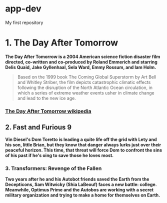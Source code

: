 # app-dev
My first repository

# 1. The Day After Tomorrow
**The Day After Tomorrow is a 2004 American science fiction disaster film directed, co-written and co-produced by Roland Emmerich and starring Delis Quaid, Jake Gyllenhaal, Sela Ward, Emmy Rossum, and Iam Holm.**
>Based on the 1999 book The Coming Global Superstorm by Art Bell and Whitley Striber, the film depicts catastrophic climatic effects following the disruption of the North Atlantic Ocean circulation, in which a series of extreme weather events usher in climate change and lead to the new ice age. 
### [The Day After Tomorrow wikipedia](https://en.wikipedia.org/wiki/The_Day_After_Tomorrow#:~:text=Based%20on%20the%201999%20book,to%20a%20new%20ice%20age.)

## 2. Fast and Furious 9
**Vin Diesel's Dom Toretto is leading a quite life off the grid with Lety and his son, little Brian, but they know that danger always lurks just over their peaceful horizon. This time, that threat will force Dom to confront the sins of his past if he's oing to save those he loves most.**

### 3. Transformers: Revenge of the Fallen
**Two years after he and his Autobot friends saved the Earth from the Decepticons, Sam Witwicky (Shia LaBeouf) faces a new battle: college. Meanwhile, Optimus Prime and the Autobos are working with a secret military organization and trying to make a home for themselves on Earth.**



